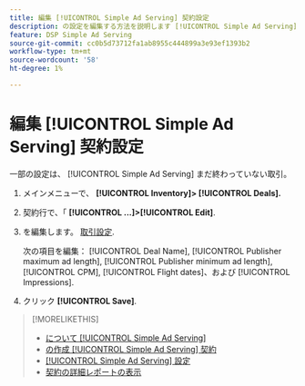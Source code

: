 ```yaml
---
title: 編集 [!UICONTROL Simple Ad Serving] 契約設定
description: の設定を編集する方法を説明します [!UICONTROL Simple Ad Serving] 契約
feature: DSP Simple Ad Serving
source-git-commit: cc0b5d73712fa1ab8955c444899a3e93ef1393b2
workflow-type: tm+mt
source-wordcount: '58'
ht-degree: 1%

---
```


# 編集 [!UICONTROL Simple Ad Serving] 契約設定

一部の設定は、 [!UICONTROL Simple Ad Serving] まだ終わっていない取引。

1. メインメニューで、 **[!UICONTROL Inventory]> [!UICONTROL Deals].**

1. 契約行で、「  **[!UICONTROL ...]>[!UICONTROL Edit]**.

1. を編集します。 [取引設定](simple-deal-settings.md).

   次の項目を編集： [!UICONTROL Deal Name], [!UICONTROL Publisher maximum ad length], [!UICONTROL Publisher minimum ad length], [!UICONTROL CPM], [!UICONTROL Flight dates]、および [!UICONTROL Impressions].

1. クリック **[!UICONTROL Save]**.

>[!MORELIKETHIS]
>
>* [について [!UICONTROL Simple Ad Serving]](simple-deal-about.md)
>* [の作成 [!UICONTROL Simple Ad Serving] 契約](simple-deal-create.md)
>* [[!UICONTROL Simple Ad Serving] 設定](simple-deal-settings.md)
>* [契約の詳細レポートの表示](/help/dsp/inventory/deal-view-report.md)


<!-- add back when reimplemented:
>* [View Event-Tracking Pixels for a [!UICONTROL Simple Ad Serving] Deal](simple-deal-show-pixels.md)
-->
